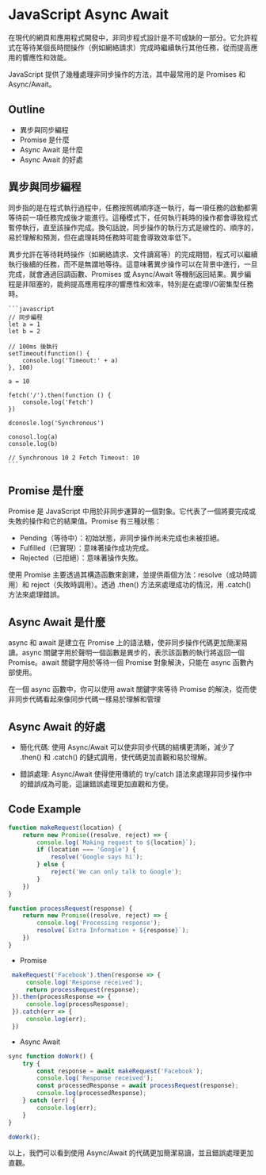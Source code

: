 # JavaScript Async Await

在現代的網頁和應用程式開發中，非同步程式設計是不可或缺的一部分。它允許程式在等待某個長時間操作（例如網絡請求）完成時繼續執行其他任務，從而提高應用的響應性和效能。

JavaScript 提供了幾種處理非同步操作的方法，其中最常用的是 Promises 和 Async/Await。

## Outline 

- 異步與同步編程
- Promise 是什麼
- Async Await 是什麼
- Async Await 的好處

## 異步與同步編程

同步指的是在程式執行過程中，任務按照碼順序逐一執行，每一項任務的啟動都需等待前一項任務完成後才能進行。這種模式下，任何執行耗時的操作都會導致程式暫停執行，直至該操作完成。換句話說，同步操作的執行方式是線性的、順序的，易於理解和預測，但在處理耗時任務時可能會導致效率低下。

異步允許在等待耗時操作（如網絡請求、文件讀寫等）的完成期間，程式可以繼續執行後續的任務，而不是無謂地等待。這意味著異步操作可以在背景中進行，一旦完成，就會通過回調函數、Promises 或 Async/Await 等機制返回結果。異步編程是非阻塞的，能夠提高應用程序的響應性和效率，特別是在處理I/O密集型任務時。

    ```javascript
    // 同步編程
    let a = 1 
    let b = 2 

    // 100ms 後執行
    setTimeout(function() {
        console.log('Timeout:' + a)
    }, 100)

    a = 10 

    fetch('/').then(function () {
        console.log('Fetch')
    })

    dconosle.log('Synchronous')

    conosol.log(a)
    console.log(b)
    
    // Synchronous 10 2 Fetch Timeout: 10
    ```


## Promise 是什麼

Promise 是 JavaScript 中用於非同步運算的一個對象。它代表了一個將要完成或失敗的操作和它的結果值。Promise 有三種狀態：

- Pending（等待中）：初始狀態，非同步操作尚未完成也未被拒絕。
- Fulfilled（已實現）：意味著操作成功完成。
- Rejected（已拒絕）：意味著操作失敗。 

使用 Promise 主要透過其構造函數來創建，並提供兩個方法：resolve（成功時調用）和 reject（失敗時調用）。透過 .then() 方法來處理成功的情況，用 .catch() 方法來處理錯誤。

## Async Await 是什麼

async 和 await 是建立在 Promise 上的語法糖，使非同步操作代碼更加簡潔易讀。async 關鍵字用於聲明一個函數是異步的，表示該函數的執行將返回一個 Promise。await 關鍵字用於等待一個 Promise 對象解決，只能在 async 函數內部使用。

在一個 async 函數中，你可以使用 await 關鍵字來等待 Promise 的解決，從而使非同步代碼看起來像同步代碼一樣易於理解和管理

## Async Await 的好處

- 簡化代碼: 使用 Async/Await 可以使非同步代碼的結構更清晰，減少了 .then() 和 .catch() 的鏈式調用，使代碼更加直觀和易於理解。

- 錯誤處理: Async/Await 使得使用傳統的 try/catch 語法來處理非同步操作中的錯誤成為可能，這讓錯誤處理更加直觀和方便。

## Code Example

```javascript
function makeRequest(location) {
    return new Promise((resolve, reject) => {
        console.log(`Making request to ${location}`);
        if (location === 'Google') {
            resolve('Google says hi');
        } else {
            reject('We can only talk to Google');
        }
    })
}

function processRequest(response) {
    return new Promise((resolve, reject) => {
        console.log('Processing response');
        resolve(`Extra Information + ${response}`);
    })
}
```

- Promise

```javascript
 makeRequest('Facebook').then(response => {
     console.log('Response received');
     return processRequest(response);
 }).then(processResponse => {
     console.log(processResponse);
 }).catch(err => {
     console.log(err);
 })
```

- Async Await

```javascript
sync function doWork() {
    try {
        const response = await makeRequest('Facebook');
        console.log('Response received');
        const processedResponse = await processRequest(response);
        console.log(processedResponse);
    } catch (err) {
        console.log(err);
    }    
}

doWork();
```

以上，我們可以看到使用 Async/Await 的代碼更加簡潔易讀，並且錯誤處理更加直觀。
